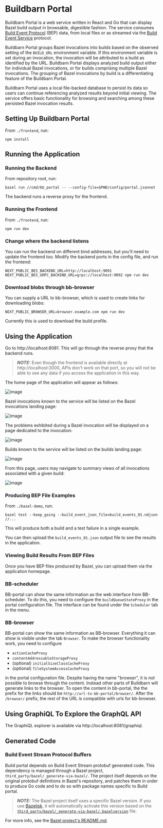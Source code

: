 # Buildbarn Portal

Buildbarn Portal is a web service written in React and Go that can display Bazel build output in browsable, digestible fashion.
The service consumes [Build Event Protocol](https://bazel.build/remote/bep) (BEP) data, from local files or as streamed via the [Build Event Service](https://bazel.build/remote/bep#build-event-service) protocol.

Buildbarn Portal groups Bazel invocations into builds based on the observed setting of the `BUILD_URL` environment variable.
If this environment variable is set during an invocation, the invocation will be attributed to a build as identified by the URL.
Buildbarn Portal displays analyzed build output either for individual Bazel invocations, or for builds comprising multiple Bazel invocations.
The grouping of Bazel invocations by build is a differentiating feature of the Buildbarn Portal.

Buildbarn Portal uses a local file-backed database to persist its data so users can continue referencing analyzed results beyond initial viewing.
The service offers basic functionality for browsing and searching among these persisted Bazel invocation results.

## Setting Up Buildbarn Portal

From `./frontend`, run:

```
npm install
```

## Running the Application

### Running the Backend

From repository root, run:

```
bazel run //cmd/bb_portal -- --config-file=$PWD/config/portal.jsonnet
```

The backend runs a reverse proxy for the frontend.

### Running the Frontend

From `./frontend`, run:

```
npm run dev
```

### Change where the backend listens

You can run the backend on different bind addresses, but you'll need to update
the frontend too. Modify the backend ports in the config file, and run the frontend:

```
NEXT_PUBLIC_BES_BACKEND_URL=http://localhost:9091 NEXT_PUBLIC_BES_GRPC_BACKEND_URL=grpc://localhost:9092 npm run dev
```

### Download blobs through bb-browser

You can supply a URL to bb-browser, which is used to create links for downloading blobs:

```
NEXT_PUBLIC_BROWSER_URL=browser.example.com npm run dev
```

Currently this is used to download the build profile.

## Using the Application

Go to http://localhost:8081.
This will go through the reverse proxy that the backend runs.

> **_NOTE:_** Even though the frontend is available directly at http://localhost:3000, APIs don't work on that port, so you will
not be able to see any data if you access the application in this way.

The home page of the application will appear as follows:

![image](docs/screenshots/home.png)

Bazel invocations known to the service will be listed on the Bazel invocations landing page:

![image](docs/screenshots/bazel-invocations.png)

The problems exhibited during a Bazel invocation will be displayed on a page dedicated to the invocation:

![image](docs/screenshots/bazel-invocation.png)

Builds known to the service will be listed on the builds landing page:

![image](docs/screenshots/builds.png)

From this page, users may navigate to summary views of all invocations associated with a given build:

![image](docs/screenshots/build.png)

### Producing BEP File Examples

From `./bazel-demo`, run:

```
bazel test --keep_going --build_event_json_file=build_events_01.ndjson //...
```

This will produce both a build and a test failure in a single example.

You can then upload the `build_events_01.json` output file to see the results in the application.

### Viewing Build Results From BEP Files

Once you have BEP files produced by Bazel, you can upload them via the application homepage.

### BB-scheduler

BB-portal can show the same information as the web interface from BB-scheduler. To do this, you need to configure the `buildQueueStateProxy` in the portal configuration file. The interface can be found under the `Scheduler` tab in the menu.

### BB-browser

BB-portal can show the same information as BB-browser. Everything it can show is visible under the tab `Browser`. To make the browser functionality work, you need to configure

- `actionCacheProxy`
- `contentAddressableStorageProxy`
- (optional) `initialSizeClassCacheProxy`
- (optional) `fileSystemAccessCacheProxy`

in the portal configuration file. Despite having the name "browser", it is not possible to browse through the content. Instead other parts of Buildbarn will generate links to the browser. To open the content in bb-portal, the the prefix for the links should be `http://url-to-bb-portal/browser/`. After the `/browser/` prefix, the rest of the URL is compatible with urls for bb-browser.

## Using GraphiQL To Explore the GraphQL API

The GraphiQL explorer is available via http://localhost:8081/graphiql.

## Generated Code

### Build Event Stream Protocol Buffers

Build portal depends on Build Event Stream protobuf generated code.
This dependency is managed through a Bazel project, `third_party/bazel/_generate-via-bazel/`.
The project itself depends on the original protobuf definitions in Bazel's repository, and patches them in order to produce Go code and to do so with package names specific to Build portal.

> **_NOTE:_** The Bazel project itself uses a specific Bazel version.
> If you use [Bazelisk](https://github.com/bazelbuild/bazelisk), it will automatically activate this version based on the [`third_party/bazel/_generate-via-bazel/.bazelversion`](third_party/bazel/_generate-via-bazel/.bazelversion) file.

For more info, see the [Bazel project's README.md](third_party/bazel/_generate-via-bazel/README.md).
